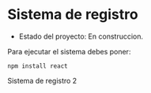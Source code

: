 <h1> Sistema de registro </h1>

- Estado del proyecto: En construccion.

Para ejecutar el sistema debes poner:

```npm install react ```

Sistema de registro 2
